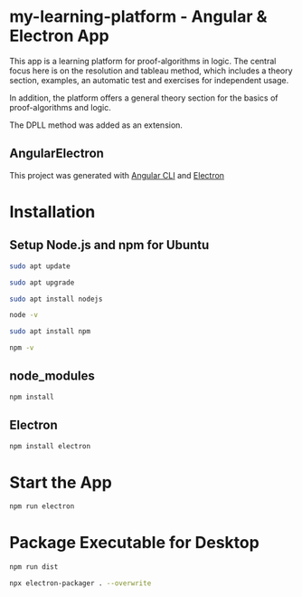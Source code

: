 # my-learning-platform - Angular & Electron App

This app is a learning platform for proof-algorithms in logic.
The central focus here is on the resolution and tableau method, which includes a theory section, examples, an automatic test and exercises for independent usage.

In addition, the platform offers a general theory section for the basics of proof-algorithms and logic.

The DPLL method was added as an extension.


## AngularElectron
This project was generated with [Angular CLI](https://github.com/angular/angular-cli) and [Electron](https://github.com/electron/electron)


# Installation
## Setup Node.js and npm for Ubuntu
```bash
sudo apt update
```
```bash
sudo apt upgrade
```
```bash
sudo apt install nodejs
```
```bash
node -v
```
```bash
sudo apt install npm
```
```bash
npm -v
```

## node_modules
```bash
npm install
```

## Electron
```bash
npm install electron
```

# Start the App
```bash
npm run electron
```

# Package Executable for Desktop
```bash
npm run dist
```
```bash
npx electron-packager . --overwrite
```
